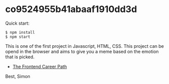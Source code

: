 # co9524955b41abaaf1910dd3d

Quick start:

```
$ npm install
$ npm start
````



This is one of the first project in Javascript, HTML, CSS. This project can be opend in the browser and aims to give you a meme based on the emotion that is picked.



- [The Frontend Career Path](https://scrimba.com/learn/frontend)


Best,
Simon